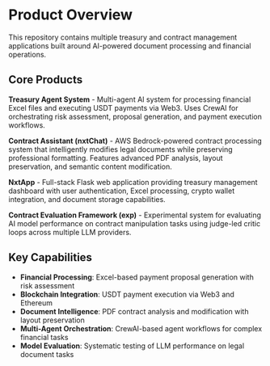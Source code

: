 # Product Overview

This repository contains multiple treasury and contract management applications built around AI-powered document processing and financial operations.

## Core Products

**Treasury Agent System** - Multi-agent AI system for processing financial Excel files and executing USDT payments via Web3. Uses CrewAI for orchestrating risk assessment, proposal generation, and payment execution workflows.

**Contract Assistant (nxtChat)** - AWS Bedrock-powered contract processing system that intelligently modifies legal documents while preserving professional formatting. Features advanced PDF analysis, layout preservation, and semantic content modification.

**NxtApp** - Full-stack Flask web application providing treasury management dashboard with user authentication, Excel processing, crypto wallet integration, and document storage capabilities.

**Contract Evaluation Framework (exp)** - Experimental system for evaluating AI model performance on contract manipulation tasks using judge-led critic loops across multiple LLM providers.

## Key Capabilities

- **Financial Processing**: Excel-based payment proposal generation with risk assessment
- **Blockchain Integration**: USDT payment execution via Web3 and Ethereum
- **Document Intelligence**: PDF contract analysis and modification with layout preservation  
- **Multi-Agent Orchestration**: CrewAI-based agent workflows for complex financial tasks
- **Model Evaluation**: Systematic testing of LLM performance on legal document tasks
